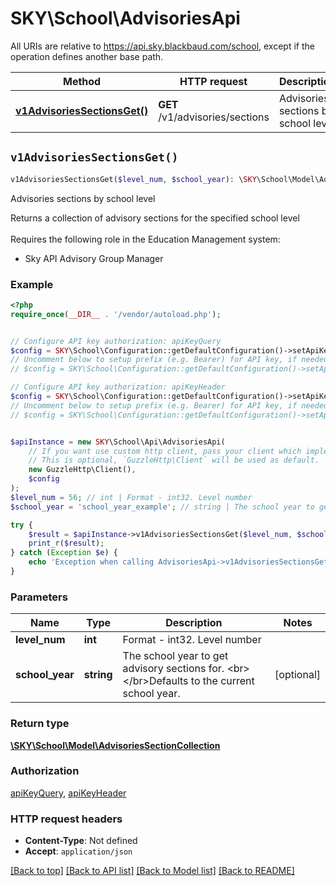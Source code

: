 # SKY\School\AdvisoriesApi

All URIs are relative to https://api.sky.blackbaud.com/school, except if the operation defines another base path.

| Method | HTTP request | Description |
| ------------- | ------------- | ------------- |
| [**v1AdvisoriesSectionsGet()**](AdvisoriesApi.md#v1AdvisoriesSectionsGet) | **GET** /v1/advisories/sections | Advisories sections by school level |


## `v1AdvisoriesSectionsGet()`

```php
v1AdvisoriesSectionsGet($level_num, $school_year): \SKY\School\Model\AdvisoriesSectionCollection
```

Advisories sections by school level

Returns a collection of advisory sections for the specified school level<br></br>  Requires the following role in the Education Management system:  <ul><li>Sky API Advisory Group Manager</li></ul>

### Example

```php
<?php
require_once(__DIR__ . '/vendor/autoload.php');


// Configure API key authorization: apiKeyQuery
$config = SKY\School\Configuration::getDefaultConfiguration()->setApiKey('subscription-key', 'YOUR_API_KEY');
// Uncomment below to setup prefix (e.g. Bearer) for API key, if needed
// $config = SKY\School\Configuration::getDefaultConfiguration()->setApiKeyPrefix('subscription-key', 'Bearer');

// Configure API key authorization: apiKeyHeader
$config = SKY\School\Configuration::getDefaultConfiguration()->setApiKey('Bb-Api-Subscription-Key', 'YOUR_API_KEY');
// Uncomment below to setup prefix (e.g. Bearer) for API key, if needed
// $config = SKY\School\Configuration::getDefaultConfiguration()->setApiKeyPrefix('Bb-Api-Subscription-Key', 'Bearer');


$apiInstance = new SKY\School\Api\AdvisoriesApi(
    // If you want use custom http client, pass your client which implements `GuzzleHttp\ClientInterface`.
    // This is optional, `GuzzleHttp\Client` will be used as default.
    new GuzzleHttp\Client(),
    $config
);
$level_num = 56; // int | Format - int32. Level number
$school_year = 'school_year_example'; // string | The school year to get advisory sections for. <br></br>Defaults to the current school year.

try {
    $result = $apiInstance->v1AdvisoriesSectionsGet($level_num, $school_year);
    print_r($result);
} catch (Exception $e) {
    echo 'Exception when calling AdvisoriesApi->v1AdvisoriesSectionsGet: ', $e->getMessage(), PHP_EOL;
}
```

### Parameters

| Name | Type | Description  | Notes |
| ------------- | ------------- | ------------- | ------------- |
| **level_num** | **int**| Format - int32. Level number | |
| **school_year** | **string**| The school year to get advisory sections for. &lt;br&gt;&lt;/br&gt;Defaults to the current school year. | [optional] |

### Return type

[**\SKY\School\Model\AdvisoriesSectionCollection**](../Model/AdvisoriesSectionCollection.md)

### Authorization

[apiKeyQuery](../../README.md#apiKeyQuery), [apiKeyHeader](../../README.md#apiKeyHeader)

### HTTP request headers

- **Content-Type**: Not defined
- **Accept**: `application/json`

[[Back to top]](#) [[Back to API list]](../../README.md#endpoints)
[[Back to Model list]](../../README.md#models)
[[Back to README]](../../README.md)
